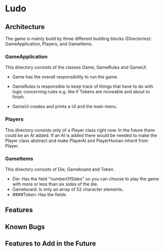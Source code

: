 # Ludo

## Architecture
The game is mainly build by three different building blocks (Directories): GameApplication, Players, and GameItems. 

### GameApplication
This directory consists of the classes Game, GameRules and GameUI. 

- Game has the overall responsibility to run the game. 

- GameRules is responsible to keep track of things that have to do with logic concerning rules e.g. like if Tokens are moveable and about to finish.

- GameUI creates and prints a UI and the main menu.

### Players
This directory consists only of a Player class right now. In the future there could be an AI added. If an AI is added there would be needed to make the Player class abstract and make PlayerAI and PlayerHuman inherit from Player.
### GameItems
This directory consists of Die, Gameboard and Token.

- Die: Has the field "numberOfSides" so you can choose to play the game with more or less than six sides of the die.
- Gameboard: Is only an array of 52 character elements.
- ####Token: Has the  fields 

## Features

## Known Bugs

## Features to Add in the Future
